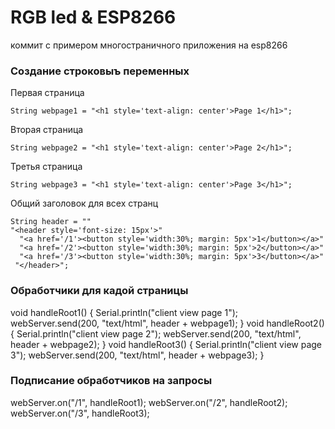 # RGB led & ESP8266

коммит с примером многостраничного приложения на esp8266

### Создание строковыъ переменных
Первая страница
```
String webpage1 = "<h1 style='text-align: center'>Page 1</h1>";
```

Вторая страница
```
String webpage2 = "<h1 style='text-align: center'>Page 2</h1>";
```

Третья страница
```
String webpage3 = "<h1 style='text-align: center'>Page 3</h1>";
```

Общий заголовок для всех странц
```
String header = ""
"<header style='font-size: 15px'>"
  "<a href='/1'><button style='width:30%; margin: 5px'>1</button></a>"
  "<a href='/2'><button style='width:30%; margin: 5px'>2</button></a>"
  "<a href='/3'><button style='width:30%; margin: 5px'>3</button></a>"
 "</header>";
```

### Обработчики для кадой страницы
void handleRoot1() {
  Serial.println("client view page 1");
  webServer.send(200, "text/html", header + webpage1);
}
void handleRoot2() {
  Serial.println("client view page 2");
  webServer.send(200, "text/html", header + webpage2);
}
void handleRoot3() {
  Serial.println("client view page 3");
  webServer.send(200, "text/html", header + webpage3);
}

### Подписание обработчиков на запросы
  webServer.on("/1", handleRoot1);
  webServer.on("/2", handleRoot2);
  webServer.on("/3", handleRoot3);
